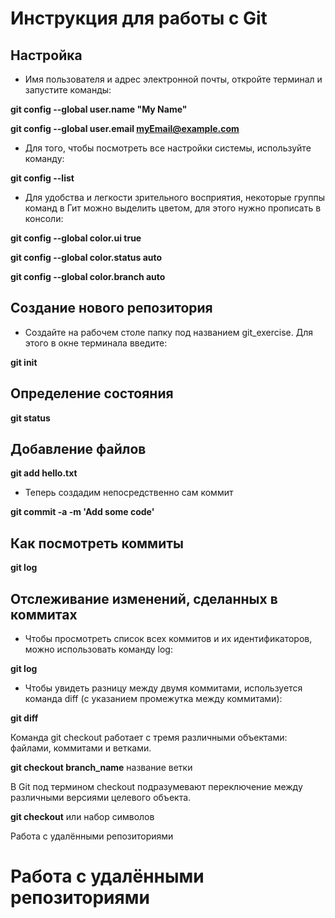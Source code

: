 # Инструкция для работы с Git

## Настройка
* Имя пользователя и адрес электронной почты, откройте терминал и запустите команды:

 **git config --global user.name "My Name"**

**git config --global user.email myEmail@example.com**

* Для того, чтобы посмотреть все настройки системы, используйте команду:

**git config --list**

* Для удобства и легкости зрительного восприятия, некоторые группы команд в Гит можно выделить цветом, для этого нужно прописать в консоли:

**git config --global color.ui true**

**git config --global color.status auto**

**git config --global color.branch auto**


## Создание нового репозитория
* Создайте на рабочем столе папку под названием git_exercise. Для этого в окне терминала введите:

**git init**

## Определение состояния
**git status**

## Добавление файлов
 **git add hello.txt**


* Теперь создадим непосредственно сам коммит

 **git commit -a -m 'Add some code'**

## Как посмотреть коммиты
**git log**

##  Отслеживание изменений, сделанных в коммитах
* Чтобы просмотреть список всех коммитов и их идентификаторов, можно использовать команду log:

 **git log**

* Чтобы увидеть разницу между двумя коммитами, используется команда diff (с указанием промежутка между коммитами):

 **git diff** 

  Команда git checkout работает с тремя различными объектами: файлами, коммитами и ветками.

  **git checkout branch_name**  название ветки
  
   В Git под термином checkout подразумевают переключение между различными версиями целевого объекта.

  **git checkout** или набор символов
  
  Работа с удалёнными репозиториями
  

  # Работа с удалёнными репозиториями

  






